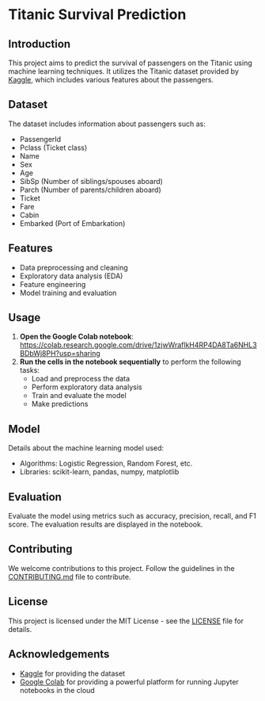 
# Titanic Survival Prediction

## Introduction

This project aims to predict the survival of passengers on the Titanic using machine learning techniques. It utilizes the Titanic dataset provided by [Kaggle](https://www.kaggle.com/c/titanic), which includes various features about the passengers.

## Dataset

The dataset includes information about passengers such as:

- PassengerId
- Pclass (Ticket class)
- Name
- Sex
- Age
- SibSp (Number of siblings/spouses aboard)
- Parch (Number of parents/children aboard)
- Ticket
- Fare
- Cabin
- Embarked (Port of Embarkation)

## Features

- Data preprocessing and cleaning
- Exploratory data analysis (EDA)
- Feature engineering
- Model training and evaluation

## Usage

1. **Open the Google Colab notebook**: https://colab.research.google.com/drive/1zjwWraflkH4RP4DA8Ta6NHL3BDbWj8PH?usp=sharing
2. **Run the cells in the notebook sequentially** to perform the following tasks:
   - Load and preprocess the data
   - Perform exploratory data analysis
   - Train and evaluate the model
   - Make predictions

## Model

Details about the machine learning model used:

- Algorithms: Logistic Regression, Random Forest, etc.
- Libraries: scikit-learn, pandas, numpy, matplotlib

## Evaluation

Evaluate the model using metrics such as accuracy, precision, recall, and F1 score. The evaluation results are displayed in the notebook.

## Contributing

We welcome contributions to this project. Follow the guidelines in the [CONTRIBUTING.md](link-to-contributing-guidelines) file to contribute.

## License

This project is licensed under the MIT License - see the [LICENSE](LICENSE) file for details.

## Acknowledgements

- [Kaggle](https://www.kaggle.com/c/titanic) for providing the dataset
- [Google Colab](https://colab.research.google.com/) for providing a powerful platform for running Jupyter notebooks in the cloud
